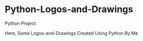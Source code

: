 # Python-Logos-and-Drawings
Python Project

Here, Some Logos-and-Drawings Created Using Python By Me

